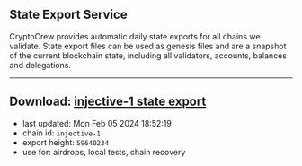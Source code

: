 ## State Export Service
CryptoCrew provides automatic daily state exports for all chains we validate. State export files can be used as genesis files and are a snapshot of the current blockchain state, including all validators, accounts, balances and delegations.

---
**Download: [injective-1 state export](https://dl.ccvalidators.com/SERVICE/injective/injective-1_export_59640234.json)**
---

- last updated: Mon Feb 05 2024 18:52:19
- chain id: `injective-1`
- export height: `59640234`
- use for: airdrops, local tests, chain recovery
